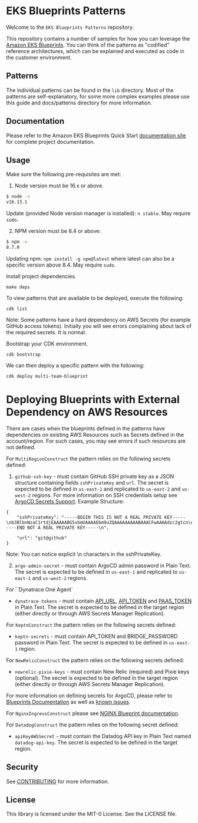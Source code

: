 # EKS Blueprints Patterns

Welcome to the `EKS Blueprints Patterns` repository.

This repository contains a number of samples for how you can leverage the [Amazon EKS Blueprints](https://github.com/aws-quickstart/cdk-eks-blueprints). You can think of the patterns as "codified" reference architectures, which can be explained and executed as code in the customer environment.

## Patterns

The individual patterns can be found in the `lib` directory.  Most of the patterns are self-explanatory, for some more complex examples please use this guide and docs/patterns directory for more information.

## Documentation

Please refer to the Amazon EKS Blueprints Quick Start [documentation site](https://aws-quickstart.github.io/cdk-eks-blueprints/) for complete project documentation.

## Usage

Make sure the following pre-requisites are met:

1. Node version must be 16.x or above.
```bash
$ node -v
v16.13.1
```
Update (provided Node version manager is installed): `n stable`. May require `sudo`.

2. NPM version must be 8.4 or above:
```bash
$ npm -v
8.7.0
```
Updating npm: `npm install -g npm@latest` where latest can also be a specific version above 8.4. May require `sudo`.

Install project dependencies.

```
make deps
```

To view patterns that are available to be deployed, execute the following:

```
cdk list
```

Note: Some patterns have a hard dependency on AWS Secrets (for example GitHub access tokens). Initially you will see errors complaining about lack of the required secrets. It is normal.

Bootstrap your CDK environment.

```
cdk bootstrap
```

We can then deploy a specific pattern with the following:

```
cdk deploy multi-team-blueprint
```

# Deploying Blueprints with External Dependency on AWS Resources

There are cases when the blueprints defined in the patterns have dependencies on existing AWS Resources such as Secrets defined in the account/region.
For such cases, you may see errors if such resources are not defined.

For `MultiRegionConstruct` the pattern relies on the following secrets defined:

1. `github-ssh-key` - must contain GitHub SSH private key as a JSON structure containing fields `sshPrivateKey` and `url`. The secret is expected to be defined in `us-east-1` and replicated to `us-east-2` and `us-west-2` regions. For more information on SSH credentials setup see [ArgoCD Secrets Support](https://aws-quickstart.github.io/cdk-eks-blueprints/addons/argo-cd/#secrets-support).
Example Structure:
````
{
    "sshPrivateKey": "-----BEGIN THIS IS NOT A REAL PRIVATE KEY-----\nb3BlbnNzaC1rtdjEAAAAABG5vbmUAAAAEbm9uZQAAAAAAAAABAAACFwAAAAdzc2gtcn\nNhAAAAAwEAAQAAAgEAy82zTTDStK+s0dnaYzE7vLSAcwsiHM8gN\nhq2p5TfcjCcYUWetyu6e/xx5Rh+AwbVvDV5h9QyMw4NJobwuj5PBnhkc3QfwJAO5wOnl7R\nGbehIleWWZLs9qq`DufViQsa0fDwP6JCrqD14aIozg6sJ0Oqi7vQkV+jR0ht/\nuFO1ANXBn2ih0ZpXeHSbPDLeZQjlOBrbGytnCbdvLtfGEsV0WO2oIieWVXJj/zzpKuMmrr\nebPsfwr36nLprOQV6IhDDo\n-----END NOT A REAL PRIVATE KEY-----\n",

    "url": "git@github"
}
````
Note: You can notice explicit \n characters in the sshPrivateKey.

2. `argo-admin-secret` - must contain ArgoCD admin password in Plain Text. The secret is expected to be defined in `us-east-1` and replicated to `us-east-1` and `us-west-2` regions.

For ``Dynatrace One Agent`

- `dynatrace-tokens` - must contain [API_URL](https://github.com/dynatrace-oss/dynatrace-ssp-addon#aws-secret-manager-secrets), [API_TOKEN](https://github.com/dynatrace-oss/dynatrace-eks-blueprints-addon#aws-secret-manager-secrets) and [PAAS_TOKEN](https://github.com/dynatrace-oss/dynatrace-eks-blueprints-addon#aws-secret-manager-secrets) in Plain Text. The secret is expected to be defined in the target region (either directly or through AWS Secrets Manager Replication). 

For `KeptnConstruct` the pattern relies on the following secrets defined:

- `keptn-secrets` - must contain API_TOKEN and BRIDGE_PASSWORD password in Plain Text. The secret is expected to be defined in `us-east-1` region.

For `NewRelicConstruct` the pattern relies on the following secrets defined:

- `newrelic-pixie-keys` - must contain New Relic (required) and Pixie keys (optional). The secret is expected to be defined in the target region (either directly or through AWS Secrets Manager Replication).

For more information on defining secrets for ArgoCD, please refer to [Blueprints Documentation](https://aws-quickstart.github.io/cdk-eks-blueprints/addons/argo-cd/#secrets-support) as well as [known issues](https://aws-quickstart.github.io/cdk-eks-blueprints/addons/argo-cd/#known-issues).

For `NginxIngressConstruct`  please see [NGINX Blueprint documentation](docs/patterns/nginx.md).

For `DatadogConstruct` the pattern relies on the following secret defined:

- `apiKeyAWSSecret` - must contain the Datadog API key in Plain Text named `datadog-api-key`. The secret is expected to be defined in the target region.

## Security

See [CONTRIBUTING](CONTRIBUTING.md#security-issue-notifications) for more information.

## License

This library is licensed under the MIT-0 License. See the LICENSE file.